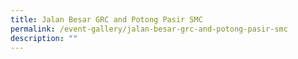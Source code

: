 ```yaml
---
title: Jalan Besar GRC and Potong Pasir SMC
permalink: /event-gallery/jalan-besar-grc-and-potong-pasir-smc
description: ""
---
```

